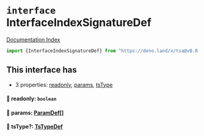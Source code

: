 # `interface` InterfaceIndexSignatureDef

[Documentation Index](../README.md)

```ts
import {InterfaceIndexSignatureDef} from "https://deno.land/x/tsa@v0.0.40/mod.ts"
```

## This interface has

- 3 properties:
[readonly](#-readonly-boolean),
[params](#-params-paramdef),
[tsType](#-tstype-tstypedef)


#### 📄 readonly: `boolean`



#### 📄 params: [ParamDef](../type.ParamDef/README.md)\[]



#### 📄 tsType?: [TsTypeDef](../type.TsTypeDef/README.md)



